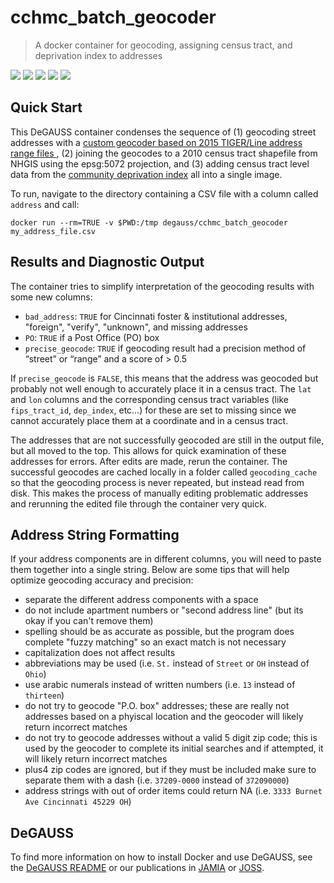 # cchmc_batch_geocoder

> A docker container for geocoding, assigning census tract, and deprivation index to addresses

![](https://img.shields.io/github/tag-date/cole-brokamp/cchmc_batch_geocoder.svg?colorB=blue&label=version&style=flat-square)
![](https://img.shields.io/microbadger/image-size/degauss/cchmc_batch_geocoder.svg?logo=docker&style=flat-square)
![](https://img.shields.io/github/license/cole-brokamp/cchmc_batch_geocoder.svg?style=flat-square)
![](https://img.shields.io/docker/automated/degauss/cchmc_batch_geocoder.svg?label=build%20process&logo=docker&style=flat-square)
![](https://img.shields.io/travis/cole-brokamp/cchmc_batch_geocoder.svg?logo=travis&style=flat-square)
<!---![](https://img.shields.io/docker/build/degauss/cchmc_batch_geocoder.svg?label=build%20status&logo=docker&style=flat-square)-->

## Quick Start

This DeGAUSS container condenses the sequence of (1) geocoding street addresses with a [custom geocoder based on 2015 TIGER/Line address range files ](https://github.com/cole-brokamp/geocoder), (2) joining the geocodes to a 2010 census tract shapefile from NHGIS using the epsg:5072 projection, and (3) adding census tract level data from the [community deprivation index](https://github.com/cole-brokamp/dep_index) all into a single image.

To run, navigate to the directory containing a CSV file with a column called `address` and call:

```
docker run --rm=TRUE -v $PWD:/tmp degauss/cchmc_batch_geocoder my_address_file.csv
```

## Results and Diagnostic Output

The container tries to simplify interpretation of the geocoding results with some new columns:

- `bad_address`: `TRUE` for Cincinnati foster & institutional addresses, "foreign", "verify", "unknown", and missing addresses
- `PO`: `TRUE` if a Post Office (PO) box
- `precise_geocode`: `TRUE` if geocoding result had a precision method of “street” or “range” and a score of > 0.5

If `precise_geocode` is `FALSE`, this means that the address was geocoded but probably not well enough to accurately place it in a census tract. The `lat` and `lon` columns and the corresponding census tract variables (like `fips_tract_id`, `dep_index`, etc…) for these are set to missing since we cannot accurately place them at a coordinate and in a census tract.

The addresses that are not successfully geocoded are still in the output file, but all moved to the top. This allows for quick examination of these addresses for errors. After edits are made, rerun the container. The successful geocodes are cached locally in a folder called `geocoding_cache` so that the geocoding process is never repeated, but instead read from disk. This makes the process of manually editing problematic addresses and rerunning the edited file through the container very quick.

## Address String Formatting

If your address components are in different columns, you will need to paste them together into a single string. Below are some tips that will help optimize geocoding accuracy and precision:

- separate the different address components with a space
- do not include apartment numbers or "second address line" (but its okay if you can't remove them)
- spelling should be as accurate as possible, but the program does complete "fuzzy matching" so an exact match is not necessary
- capitalization does not affect results
- abbreviations may be used (i.e. `St.` instead of `Street` or `OH` instead of `Ohio`)
- use arabic numerals instead of written numbers (i.e. `13` instead of `thirteen`)
- do not try to geocode "P.O. box" addresses; these are really not addresses based on a phyiscal location and the geocoder will likely return incorrect matches
- do not try to geocode addresses without a valid 5 digit zip code; this is used by the geocoder to complete its initial searches and if attempted, it will likely return incorrect matches
- plus4 zip codes are ignored, but if they must be included make sure to separate them with a dash (i.e. `37209-0000` instead of `372090000`)
- address strings with out of order items could return NA (i.e. `3333 Burnet Ave Cincinnati 45229 OH`)


## DeGAUSS

To find more information on how to install Docker and use DeGAUSS, see the [DeGAUSS README](https://github.com/cole-brokamp/DeGAUSS) or our publications in [JAMIA](https://colebrokamp-website.s3.amazonaws.com/publications/Brokamp_JAMIA_2017.pdf) or [JOSS](https://colebrokamp-website.s3.amazonaws.com/publications/Brokamp_JOSS_2018.pdf).

